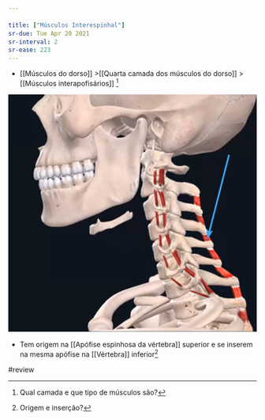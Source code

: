 ```yaml
---

title: ["Músculos Interespinhal"]
sr-due: Tue Apr 20 2021
sr-interval: 2
sr-ease: 223
---
```


+ [[Músculos do dorso]] >[[Quarta camada dos músculos do dorso]] >  [[Músculos interapofisários]] [^500051]

[^500051]: Qual camada e que tipo de músculos são?

![Pasted image 20210414174248.png](Pasted%20image%2020210414174248.png)

+ Tem origem na [[Apófise espinhosa da vértebra]] superior e se inserem na mesma apófise na [[Vértebra]] inferior[^346246]

[^346246]: Origem e inserção?

#review 

